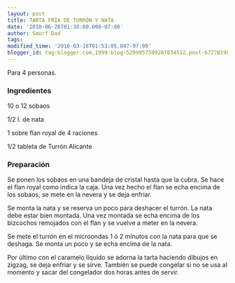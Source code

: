 ```yaml
---
layout: post
title: TARTA FRÍA DE TURRÓN Y NATA
date: '2010-06-26T01:30:00.000-07:00'
author: Smurf Dad
tags: 
modified_time: '2016-03-16T01:53:05.847-07:00'
blogger_id: tag:blogger.com,1999:blog-5299957599287034512.post-6727819822670489840
---
```


Para 4 personas.

<h3>Ingredientes</h3>

10 o 12 sobaos

1/2 l. de nata

1 sobre flan royal de 4 raciones

1/2 tableta de Turrón Alicante

<h3>Preparación</h3>

Se ponen los sobaos en una bandeja de cristal hasta que la cubra. Se hace el flan royal como indica la caja. Una vez hecho el flan se echa encima de los sobaos, se mete en la nevera y se deja enfriar.

Se monta la nata y se reserva un poco para deshacer el turrón. La nata debe estar bien montada. Una vez montada se echa encima de los bizcochos remojados con el flan y se vuelve a meter en la nevera.

Se mete el turrón en el microondas 1 ó 2 minutos con la nata para que se deshaga. Se monta un poco y se echa encima de la nata.

Por último con el caramelo líquido se adorna la tarta haciendo dibujos en zigzag, se deja enfriar y se sirve. También se puede congelar si no se usa al momento y sacar del congelador dos horas antes de servir.

